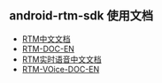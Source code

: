 ##  android-rtm-sdk 使用文档
- [RTM中文文档](/README-zh.md)
- [RTM-DOC-EN](/README-en.md)
- [RTM实时语音中文文档](/doc-zh/)
- [RTM-VOice-DOC-EN](/README-en.md)
